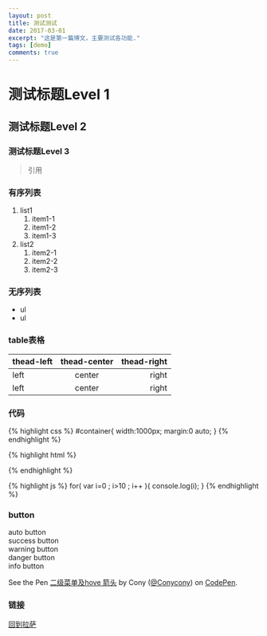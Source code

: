 ```yaml
---
layout: post
title: 测试测试
date: 2017-03-01
excerpt: "这是第一篇博文，主要测试各功能."
tags: [demo]
comments: true
---
```


# 测试标题Level 1

## 测试标题Level 2

### 测试标题Level 3

>引用

### 有序列表

1. list1
	1. item1-1
	2. item1-2
	3. item1-3
2. list2
	1. item2-1
	2. item2-2
	3. item2-3

### 无序列表

* ul
* ul

### table表格

| thead-left | thead-center | thead-right |
|:-----------|:------------:|------------:|
| left       |center        | right       |
| left       |center        | right       |


### 代码

{% highlight css %}
#container{
  width:1000px;
  margin:0 auto;
}
{% endhighlight %}


{% highlight html %}
<div id="container">
	<a href="#" class="link"></a>
</div>
{% endhighlight %}

{% highlight js %}
for( var i=0 ; i>10 ; i++ ){
	console.log(i);
}
{% endhighlight %}

### button

<div mardown="0" class="btn">auto button</div>

<div mardown="0" class="btn btn-success">success button</div>

<div mardown="0" class="btn btn-warning">warning button</div>

<div mardown="0" class="btn btn-danger">danger button</div>

<div mardown="0" class="btn btn-info">info button</div>


<p data-height="265" data-theme-id="0" data-slug-hash="pRYRvB" data-default-tab="css,result" data-user="Conycony" data-embed-version="2" data-pen-title="二级菜单及hove 箭头" class="codepen">See the Pen <a href="http://codepen.io/Conycony/pen/pRYRvB/">二级菜单及hove 箭头</a> by Cony (<a href="http://codepen.io/Conycony">@Conycony</a>) on <a href="http://codepen.io">CodePen</a>.</p>
<script async src="https://production-assets.codepen.io/assets/embed/ei.js"></script>



### 链接
[回到拉萨](https://screamwitch.github.io)
